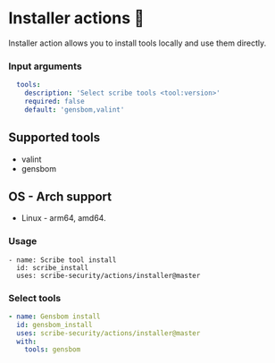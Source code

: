 # Installer actions 🍕
Installer action allows you to install tools locally and use them directly.

### Input arguments
```yaml
  tools:
    description: 'Select scribe tools <tool:version>'
    required: false
    default: 'gensbom,valint'
```

## Supported tools
* valint
* gensbom

## OS - Arch support
* Linux - arm64, amd64.

### Usage
```
- name: Scribe tool install
  id: scribe_install
  uses: scribe-security/actions/installer@master
```

### Select tools
```YAML
- name: Gensbom install
  id: gensbom_install
  uses: scribe-security/actions/installer@master
  with:
    tools: gensbom
```

